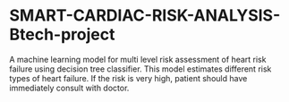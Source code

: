 # SMART-CARDIAC-RISK-ANALYSIS-Btech-project
A machine learning model for multi level risk assessment of heart risk failure using decision tree classifier. This model estimates different risk types of heart
failure. If the risk is very high, patient should have immediately consult with doctor.
